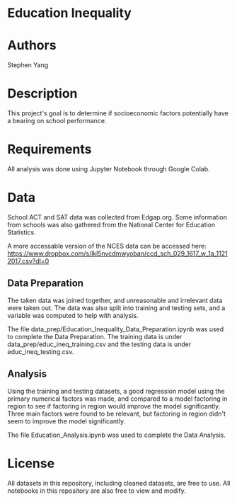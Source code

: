 # Education Inequality

# Authors
Stephen Yang

# Description
This project's goal is to determine if socioeconomic factors potentially have a bearing on school performance.

# Requirements
All analysis was done using Jupyter Notebook through Google Colab.

# Data
School ACT and SAT data was collected from Edgap.org. Some information from schools was also gathered from the National Center for Education Statistics.

A more accessable version of the NCES data can be accessed here: https://www.dropbox.com/s/lkl5nvcdmwyoban/ccd_sch_029_1617_w_1a_11212017.csv?dl=0

## Data Preparation
The taken data was joined together, and unreasonable and irrelevant data were taken out. The data was also split into training and testing sets, and a variable was computed to help with analysis.

The file data_prep/Education_Inequality_Data_Preparation.ipynb was used to complete the Data Preparation. The training data is under data_prep/educ_ineq_training.csv and the testing data is under educ_ineq_testing.csv.

## Analysis
Using the training and testing datasets, a good regression model using the primary numerical factors was made, and compared to a model factoring in region to see if factoring in region would improve the model significantly. Three main factors were found to be relevant, but factoring in region didn't seem to improve the model significantly.

The file Education_Analysis.ipynb was used to complete the Data Analysis.

# License
All datasets in this repository, including cleaned datasets, are free to use. All notebooks in this repository are also free to view and modify.

